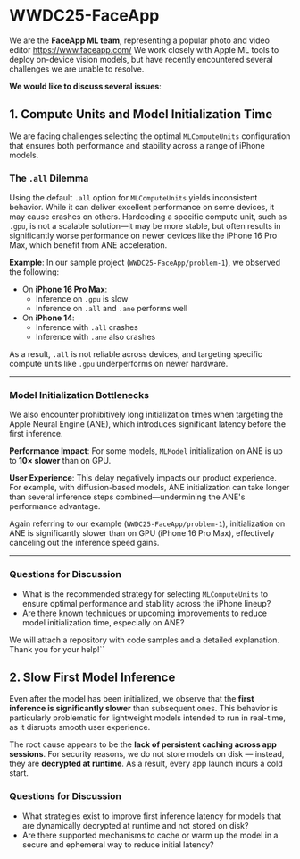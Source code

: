# WWDC25-FaceApp

We are the **FaceApp ML team**, representing a popular photo and video editor https://www.faceapp.com/
We work closely with Apple ML tools to deploy on-device vision models, but have recently encountered several challenges 
we are unable to resolve.

**We would like to discuss several issues**:

## 1. Compute Units and Model Initialization Time
We are facing challenges selecting the optimal `MLComputeUnits` configuration that ensures both performance and 
stability across a range of iPhone models.
### The `.all` Dilemma
Using the default `.all` option for `MLComputeUnits` yields inconsistent behavior. 
While it can deliver excellent performance on some devices, it may cause crashes on others. 
Hardcoding a specific compute unit, such as `.gpu`, is not a scalable solution—it may be more stable, 
but often results in significantly worse performance on newer devices like the iPhone 16 Pro Max, 
which benefit from ANE acceleration.

**Example**: In our sample project (`WWDC25-FaceApp/problem-1`), we observed the following:

- On **iPhone 16 Pro Max**:
    - Inference on `.gpu` is slow
    - Inference on `.all` and `.ane` performs well
- On **iPhone 14**:
    - Inference with `.all` crashes
    - Inference with `.ane` also crashes

As a result, `.all` is not reliable across devices, and targeting specific compute units like `.gpu` underperforms 
on newer hardware.

---

### Model Initialization Bottlenecks
We also encounter prohibitively long initialization times when targeting the Apple Neural Engine (ANE), 
which introduces significant latency before the first inference.

**Performance Impact**: For some models, `MLModel` initialization on ANE is up to **10× slower** than on GPU.

**User Experience**: This delay negatively impacts our product experience. For example, with diffusion-based models, 
ANE initialization can take longer than several inference steps combined—undermining the ANE's performance advantage.

Again referring to our example (`WWDC25-FaceApp/problem-1`), initialization on ANE is significantly slower than on GPU 
(iPhone 16 Pro Max), effectively canceling out the inference speed gains.

---

### Questions for Discussion

- What is the recommended strategy for selecting `MLComputeUnits` to ensure optimal performance and stability 
across the iPhone lineup?
- Are there known techniques or upcoming improvements to reduce model initialization time, especially on ANE?

We will attach a repository with code samples and a detailed explanation.
Thank you for your help!``

## 2. Slow First Model Inference
Even after the model has been initialized, we observe that the **first inference is significantly slower** than 
subsequent ones. This behavior is particularly problematic for lightweight models intended to run in real-time, 
as it disrupts smooth user experience.

The root cause appears to be the **lack of persistent caching across app sessions**. 
For security reasons, we do not store models on disk — instead, they are **decrypted at runtime**. 
As a result, every app launch incurs a cold start.

### Questions for Discussion

- What strategies exist to improve first inference latency for models that are dynamically decrypted at runtime and 
not stored on disk?
- Are there supported mechanisms to cache or warm up the model in a secure and ephemeral way to reduce initial latency?
